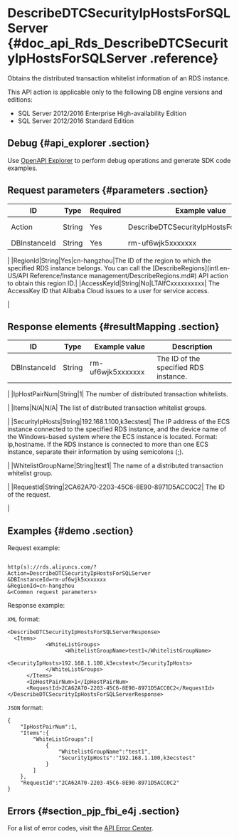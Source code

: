 # DescribeDTCSecurityIpHostsForSQLServer {#doc_api_Rds_DescribeDTCSecurityIpHostsForSQLServer .reference}

Obtains the distributed transaction whitelist information of an RDS instance.

This API action is applicable only to the following DB engine versions and editions:

-   SQL Server 2012/2016 Enterprise High-availability Edition
-   SQL Server 2012/2016 Standard Edition

## Debug {#api_explorer .section}

Use [OpenAPI Explorer](https://api.aliyun.com/#product=Rds&api=DescribeDTCSecurityIpHostsForSQLServer&type=RPC&version=2014-08-15) to perform debug operations and generate SDK code examples.

## Request parameters {#parameters .section}

|ID|Type|Required|Example value|Description|
|--|----|--------|-------------|-----------|
|Action|String|Yes|DescribeDTCSecurityIpHostsForSQLServer|The name of this API action. Value: DescribeDTCSecurityIpHostsForSQLServer.|
|DBInstanceId|String|Yes|rm-uf6wjk5xxxxxxx| The ID of the specified RDS instance.

 |
|RegionId|String|Yes|cn-hangzhou|The ID of the region to which the specified RDS instance belongs. You can call the [DescribeRegions](intl.en-US/API Reference/Instance management/DescribeRegions.md#) API action to obtain this region ID.|
|AccessKeyId|String|No|LTAIfCxxxxxxxxxx| The AccessKey ID that Alibaba Cloud issues to a user for service access.

 |

## Response elements {#resultMapping .section}

|ID|Type|Example value|Description|
|--|----|-------------|-----------|
|DBInstanceId|String|rm-uf6wjk5xxxxxxx| The ID of the specified RDS instance.

 |
|IpHostPairNum|String|1| The number of distributed transaction whitelists.

 |
|Items|N/A|N/A| The list of distributed transaction whitelist groups.

 |
|SecurityIpHosts|String|192.168.1.100,k3ecstest| The IP address of the ECS instance connected to the specified RDS instance, and the device name of the Windows-based system where the ECS instance is located. Format: ip,hostname. If the RDS instance is connected to more than one ECS instance, separate their information by using semicolons \(;\).

 |
|WhitelistGroupName|String|test1| The name of a distributed transaction whitelist group.

 |
|RequestId|String|2CA62A70-2203-45C6-8E90-8971D5ACC0C2| The ID of the request.

 |

## Examples {#demo .section}

Request example:

``` {#request_demo}

http(s)://rds.aliyuncs.com/? Action=DescribeDTCSecurityIpHostsForSQLServer
&DBInstanceId=rm-uf6wjk5xxxxxxx
&RegionId=cn-hangzhou
&<Common request parameters>

```

Response example:

`XML` format:

``` {#xml_return_success_demo}
<DescribeDTCSecurityIpHostsForSQLServerResponse>
  <Items>
		    <WhiteListGroups>
			      <WhitelistGroupName>test1</WhitelistGroupName>
			      <SecurityIpHosts>192.168.1.100,k3ecstest</SecurityIpHosts>
		    </WhiteListGroups>
	  </Items>
	  <IpHostPairNum>1</IpHostPairNum>
	  <RequestId>2CA62A70-2203-45C6-8E90-8971D5ACC0C2</RequestId>
</DescribeDTCSecurityIpHostsForSQLServerResponse>
```

`JSON` format:

``` {#json_return_success_demo}
{
	"IpHostPairNum":1,
	"Items":{
		"WhiteListGroups":[
			{
				"WhitelistGroupName":"test1",
				"SecurityIpHosts":"192.168.1.100,k3ecstest"
			}
		]
	},
	"RequestId":"2CA62A70-2203-45C6-8E90-8971D5ACC0C2"
}
```

## Errors {#section_pjp_fbi_e4j .section}

For a list of error codes, visit the [API Error Center](https://error-center.alibabacloud.com/status/product/Rds).

